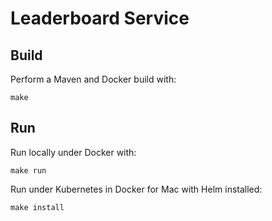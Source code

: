 # Leaderboard Service

## Build

Perform a Maven and Docker build with:
```
make
```

## Run

Run locally under Docker with:
```
make run
```

Run under Kubernetes in Docker for Mac with Helm installed:
```
make install
```


